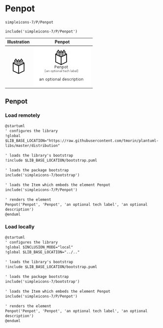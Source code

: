 # Penpot


```text
simpleicons-7/P/Penpot
```

```text
include('simpleicons-7/P/Penpot')
```



| Illustration | Penpot |
| :---: | :---: |
| ![illustration for Illustration](../../simpleicons-7/P/Penpot.png) | ![illustration for Penpot](../../simpleicons-7/P/Penpot.Local.png) |




## Penpot

### Load remotely
```plantuml
@startuml
' configures the library
!global $LIB_BASE_LOCATION="https://raw.githubusercontent.com/tmorin/plantuml-libs/master/distribution"

' loads the library's bootstrap
!include $LIB_BASE_LOCATION/bootstrap.puml

' loads the package bootstrap
include('simpleicons-7/bootstrap')

' loads the Item which embeds the element Penpot
include('simpleicons-7/P/Penpot')

' renders the element
Penpot('Penpot', 'Penpot', 'an optional tech label', 'an optional description')
@enduml
```

### Load locally
```plantuml
@startuml
' configures the library
!global $INCLUSION_MODE="local"
!global $LIB_BASE_LOCATION="../.."

' loads the library's bootstrap
!include $LIB_BASE_LOCATION/bootstrap.puml

' loads the package bootstrap
include('simpleicons-7/bootstrap')

' loads the Item which embeds the element Penpot
include('simpleicons-7/P/Penpot')

' renders the element
Penpot('Penpot', 'Penpot', 'an optional tech label', 'an optional description')
@enduml
```

